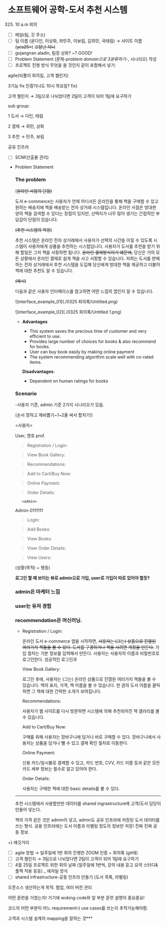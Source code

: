 # 소프트웨어 공학-도서 추천 시스템

0325. 10 a.m 회의

- [ ]  메일(팀, 깃 주소)
- [ ]  팀 이름 (윤다인, 이상화, 좌민주, 이보림, 김희민, 국태림) → 사이트 이름 (~~yes25+~~) ~~고장난 지니~~
- [ ]  gojangnan aladin, 팀장 상화? ~? GOOD!
- [ ]  Problem Statement (문제-*problem domain으로 3분류하기*-, 시나리오) 작성
- [ ]  프로젝트 진행 방식 무엇을 쓸 것인지 같이 포함해서 넣기:

agile(되풀이 회의일, 고객 챌린지)

3기능 fix 인증?(나도 10시 목요일? fix) 

고객 챌린지 → 3팀으로 나뉘었다면 2팀이 고객이 되어 1팀에 요구하기

sub group:

1 도서 →  다인, 태림

2 결제 → 희민, 상화

3 추천 → 민주, 보림

공유 인프라

- [ ]  SCM(산출물 관리)

- Problem Statement

    ### The problem

    (~~온라인 서점의 단점)~~

    도서 e-commerce는 사용자가 언제 어디서든 온라인을 통해 책을 구매할 수 있고 원하는 배송지에 책을 배송받는 전자 상거래 시스템입니다. 온라인 서점은 방대한 양의 책을 검색할 수 있다는 장점이 있지만, 선택지가 너무 많아 생기는 간접적인 부담감이 단점이 있습니다. 

    ~~(추천 시스템의 적용)~~

    추천 시스템은 온라인 전자 상거래에서 사용자가 선택의 시간을 아낄 수 있도록 시스템이 사용자에게 상품을 추천하는 시스텝입니다. 사용자가 도서를 추천을 받기 위해 할일은 그저 책을 서핑하면 됩니다. ~~온라인 결제방식이기 떄문에,~~ 당신은 거의 모든 상황에서 온라인 결제로 쉽게 책을 사고 서핑할 수 있습니다. 저희는 도서를 판매하는 전자 상거래에서 추천 시스템을 도입해 당신에게 방대한 책을 제공하고 더불어 책에 대한 추천도 알 수 있습니다. 

    ~~(예시)~~

    다음과 같은 사용자 인터페이스를 참고하면 어떤 느낌의 앱인지 알 수 있습니다. 

    ![interface_example_01](./0325 회의록/Untitled.png)
    
    ![interface_example_02](./0325 회의록/Untitled 1.png)

    - **Advantages**
        - This system saves the precious time of customer and very efficient to use.
        - Provides large number of choices for books & also recommend for books.
        - User can buy book easily by making online payment
        - The system recommending algorithm scale well with co-rated items.

        **Disadvantages**:

        - Dependent on human ratings for books

    ### Scenario

    -사용자 기준, admin 기준 2가지 시나리오가 있음. 

    (순서 정하고 제비뽑기~1~2줄 써서 합치기!)

    <사용자>

    User, 명호 prof.

    > Registration / Login:

    > View Book Gallery:

    > Recommendations:

    > Add to Cart/Buy Now:

    > Online Payment:

    > Order Details:

         <admin>

    Admin-0111111

    > Login:

    > Add Books:

    > View Books:

    > View Order Details:

    > View Users:

    (상황(목적) + 행동)

    **로그인 할 때 보이는 뷰로 admin으로 가입, user로 가입이 따로 있어야 할듯?**

    ### admin은 마케터 느낌

    ### user는 유저 경험

    ### recommendation은 머신러닝.

    - Registration / Login:

        온라인 도서 e-commerce 앱을 시작하면, ~~사용자는 (그는) 상품으로 진열된 여러가지 책들을 볼 수 있다.  도서를 구경하거나 책을 사려면 계정을 만든다.~~ 가입 절차는 기본 정보를 입력해서 만든다. 사용자는 사용자의 이름과 비밀번호로 로그인한다.  성공적인 로그인과 

        View Book Gallery:

        로그인 후에, 사용자는 (그는) 온라인 상품으로 진열된 여러가지 책들을 볼 수 있습니다. 책의 표지, 가격, 책 이름을 볼 수 있습니다. 한 권의 도서 이름을 클릭하면 그 책에 대한 간략한 소개가 보여집니다. 

        Recommendations:

        사용자가 웹 사이트를 다시 방문하면 시스템에 의해 추천되어진 책 갤러리를 볼 수 있습니다. 

        Add to Cart/Buy Now:

        구매를 위해 사용자는 장바구니에 담거나 바로 구매할 수 있다. 장바구니에서 사용자는 상품을 담거나 뺄 수 있고 결제 확인 절차로 이동한다.

        Online Payment:

        신용 카드/일시불로 결제할 수 있고, 카드 번호, CVV, 카드 이름 등과 같은 모든 카드 세부 정보는 필수로 알고 있어야 한다.

        Order Details:

        사용자는 구매한 책에 대한 basic details를 볼 수 있다.

    ---

    추천 시스템에서 사용할만한 데이터를 shared ingrastructure에 고객/도서 담당이 만들어 넣는다.

    책의 가격 같은 것은 admin이 넣고, admin도 공유 인프라에 저장된 도서 데이터를 쓰는 형식. 공용 인프라에는 도서 이름과 라벨링 정도의 정보만 저장! 진짜 진짜 공동 정보. 

+) 얘깃거리

- [ ]  agile 방법 → 일주일에 1번 회의 진행한 ZOOM 인증 + 회의록 (git에)
- [ ]  고객 챌린지 → 3팀으로 나뉘었다면 2팀이 고객이 되어 1팀에 요구하기
- [ ]  4월 25일 프로젝트 위한 회의 날짜 (일주일에 1번씩, 강의 내용 듣고 요약 스터디&플젝 적용 등등) _ 에자일 방식
- [ ]  shared infrastructure-공동 인프라 만들기 (도서 목록, 라벨링)

오픈소스 생산하는게 목적. 협업, 여러 버전 관리

어떤 훈련을 거쳤는지! 거기에 woking code와 앞 부분 훈련 설명이 중요중요!

코드의 어떤 부분이 어느 requirement나 use cases를 쓰는지 추적가능해야함.

고객과 시스템 설계의 mapping을 잘하는 것***
